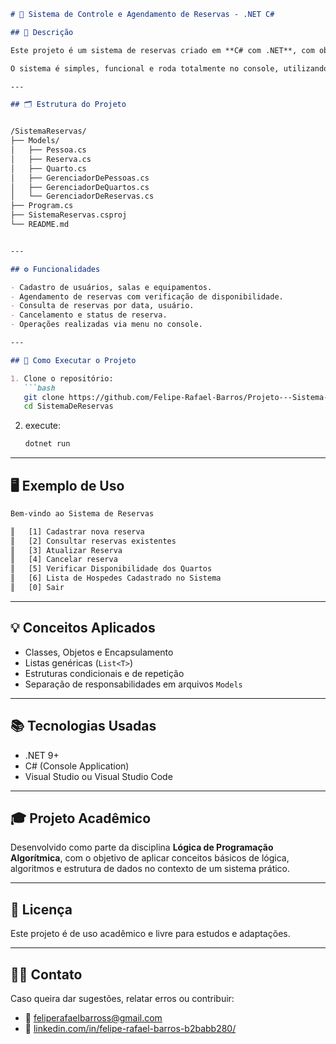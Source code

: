 ```markdown
# 📅 Sistema de Controle e Agendamento de Reservas - .NET C#

## 📘 Descrição

Este projeto é um sistema de reservas criado em **C# com .NET**, com objetivo didático. Ele permite cadastrar usuários, quartos, realizar reservas, verificar disponibilidade e consultar agendamentos.

O sistema é simples, funcional e roda totalmente no console, utilizando os princípios da Programação Orientada a Objetos.

---

## 🗂️ Estrutura do Projeto


/SistemaReservas/
├── Models/
│   ├── Pessoa.cs
│   ├── Reserva.cs
│   ├── Quarto.cs
│   ├── GerenciadorDePessoas.cs
│   ├── GerenciadorDeQuartos.cs
│   └── GerenciadorDeReservas.cs
├── Program.cs
├── SistemaReservas.csproj
└── README.md


---

## ⚙️ Funcionalidades

- Cadastro de usuários, salas e equipamentos.
- Agendamento de reservas com verificação de disponibilidade.
- Consulta de reservas por data, usuário.
- Cancelamento e status de reserva.
- Operações realizadas via menu no console.

---

## 🚀 Como Executar o Projeto

1. Clone o repositório:
   ```bash
   git clone https://github.com/Felipe-Rafael-Barros/Projeto---Sistema-de-Controle-e-Agendamento-de-Reservas.git
   cd SistemaDeReservas
   ```

2. execute:
   ```bash
   dotnet run
   

---

## 🖥️ Exemplo de Uso

```txt
Bem-vindo ao Sistema de Reservas

║   [1] Cadastrar nova reserva                                          ║
║   [2] Consultar reservas existentes                                   ║
║   [3] Atualizar Reserva                                               ║
║   [4] Cancelar reserva                                                ║
║   [5] Verificar Disponibilidade dos Quartos                           ║
║   [6] Lista de Hospedes Cadastrado no Sistema                         ║                                                                      ║
║   [0] Sair  
```

---

## 💡 Conceitos Aplicados

- Classes, Objetos e Encapsulamento
- Listas genéricas (`List<T>`)
- Estruturas condicionais e de repetição
- Separação de responsabilidades em arquivos `Models`

---

## 📚 Tecnologias Usadas

- .NET 9+
- C# (Console Application)
- Visual Studio ou Visual Studio Code

---

## 🎓 Projeto Acadêmico

Desenvolvido como parte da disciplina **Lógica de Programação Algorítmica**, com o objetivo de aplicar conceitos básicos de lógica, algoritmos e estrutura de dados no contexto de um sistema prático.

---

## 📄 Licença

Este projeto é de uso acadêmico e livre para estudos e adaptações.

---

## 🙋‍♂️ Contato

Caso queira dar sugestões, relatar erros ou contribuir:
- 📧 feliperafaelbarross@gmail.com
- 🔗 [linkedin.com/in/felipe-rafael-barros-b2babb280/]([https://linkedin.com/in/seuperfil](https://www.linkedin.com/in/felipe-rafael-barros-b2babb280/))
```
